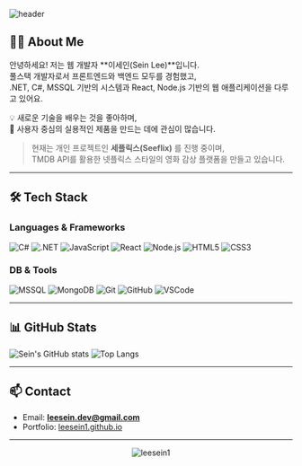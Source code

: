 <!-- 헤더 이미지 -->
![header](https://capsule-render.vercel.app/api?type=wave&color=auto&height=200&section=header&text=Hi%20there%20👋%20I'm%20Sein&fontSize=40&fontAlignY=35)

<!-- 간단한 소개 -->
## 👨‍💻 About Me

안녕하세요! 저는 웹 개발자 **이세인(Sein Lee)**입니다.  
풀스택 개발자로서 프론트엔드와 백엔드 모두를 경험했고,  
.NET, C#, MSSQL 기반의 시스템과 React, Node.js 기반의 웹 애플리케이션을 다루고 있어요.

💡 새로운 기술을 배우는 것을 좋아하며,  
🚀 사용자 중심의 실용적인 제품을 만드는 데에 관심이 많습니다.

> 현재는 개인 프로젝트인 **세플릭스(Seeflix)** 를 진행 중이며,  
> TMDB API를 활용한 넷플릭스 스타일의 영화 감상 플랫폼을 만들고 있습니다.

---

## 🛠️ Tech Stack

### Languages & Frameworks
![C#](https://img.shields.io/badge/C%23-239120?style=flat&logo=c-sharp&logoColor=white)
![.NET](https://img.shields.io/badge/.NET-512BD4?style=flat&logo=dotnet&logoColor=white)
![JavaScript](https://img.shields.io/badge/JavaScript-F7DF1E?style=flat&logo=javascript&logoColor=black)
![React](https://img.shields.io/badge/React-61DAFB?style=flat&logo=react&logoColor=black)
![Node.js](https://img.shields.io/badge/Node.js-339933?style=flat&logo=node.js&logoColor=white)
![HTML5](https://img.shields.io/badge/HTML5-E34F26?style=flat&logo=html5&logoColor=white)
![CSS3](https://img.shields.io/badge/CSS3-1572B6?style=flat&logo=css3&logoColor=white)

### DB & Tools
![MSSQL](https://img.shields.io/badge/MSSQL-CC2927?style=flat&logo=microsoftsqlserver&logoColor=white)
![MongoDB](https://img.shields.io/badge/MongoDB-47A248?style=flat&logo=mongodb&logoColor=white)
![Git](https://img.shields.io/badge/Git-F05032?style=flat&logo=git&logoColor=white)
![GitHub](https://img.shields.io/badge/GitHub-181717?style=flat&logo=github&logoColor=white)
![VSCode](https://img.shields.io/badge/VSCode-007ACC?style=flat&logo=visualstudiocode&logoColor=white)

---

## 📊 GitHub Stats

![Sein's GitHub stats](https://github-readme-stats.vercel.app/api?username=leesein1&show_icons=true&theme=default)
![Top Langs](https://github-readme-stats.vercel.app/api/top-langs/?username=leesein1&layout=compact)

---

## 📫 Contact

- Email: **leesein.dev@gmail.com**
- Portfolio: [leesein1.github.io](https://leesein1.github.io)

---

<p align="center">
  <img src="https://komarev.com/ghpvc/?username=leesein1&label=Profile%20views&color=0e75b6&style=flat" alt="leesein1" />
</p>
